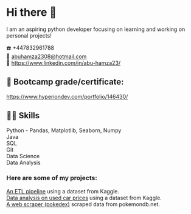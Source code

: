 # Hi there 👋
  
I am an aspiring python developer focusing on learning and working on personal projects!   
  
☎️ +447832961788  
📧 abuhamza2308@hotmail.com  
🔗 https://www.linkedin.com/in/abu-hamza23/  

## 📜 Bootcamp grade/certificate:  
https://www.hyperiondev.com/portfolio/146430/  

## 🤹‍♂️ Skills  
Python - Pandas, Matplotlib, Seaborn, Numpy  
Java  
SQL  
Git  
Data Science  
Data Analysis  

### Here are some of my projects:
[An ETL pipeline](https://github.com/abuh1/SFsalaries-ETL-Pipeline) using a dataset from Kaggle.  
[Data analysis on used car prices](https://github.com/abuh1/kaggle-used-car-prices) using a dataset from Kaggle.  
[A web scraper (pokedex)](https://github.com/abuh1/Pokedex-scraper-json) scraped data from pokemondb.net.
